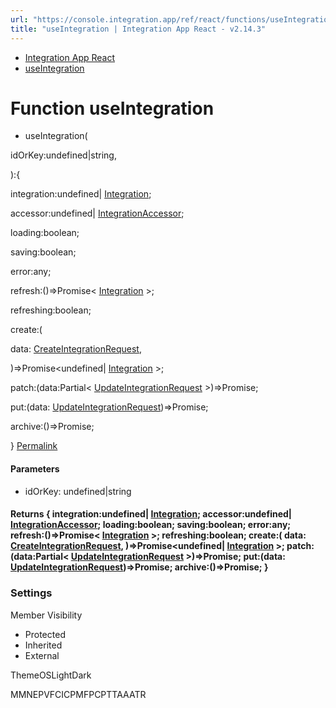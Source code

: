 ```yaml
---
url: "https://console.integration.app/ref/react/functions/useIntegration.html"
title: "useIntegration | Integration App React - v2.14.3"
---
```


- [Integration App React](https://console.integration.app/ref/react/index.html)
- [useIntegration](https://console.integration.app/ref/react/functions/useIntegration.html)

# Function useIntegration

- useIntegration(

idOrKey:undefined\|string,

):{

integration:undefined\| [Integration](https://console.integration.app/ref/react/interfaces/Integration.html);

accessor:undefined\| [IntegrationAccessor](https://console.integration.app/ref/react/classes/IntegrationAccessor.html);

loading:boolean;

saving:boolean;

error:any;

refresh:()=>Promise< [Integration](https://console.integration.app/ref/react/interfaces/Integration.html) >;

refreshing:boolean;

create:(

data: [CreateIntegrationRequest](https://console.integration.app/ref/react/interfaces/CreateIntegrationRequest.html),

)=>Promise<undefined\| [Integration](https://console.integration.app/ref/react/interfaces/Integration.html) >;

patch:(data:Partial< [UpdateIntegrationRequest](https://console.integration.app/ref/react/interfaces/UpdateIntegrationRequest.html) >)=>Promise<void>;

put:(data: [UpdateIntegrationRequest](https://console.integration.app/ref/react/interfaces/UpdateIntegrationRequest.html))=>Promise<void>;

archive:()=>Promise<void>;

} [Permalink](https://console.integration.app/ref/react/functions/useIntegration.html#useintegration)





#### Parameters



- idOrKey: undefined\|string

#### Returns {  integration:undefined\| [Integration](https://console.integration.app/ref/react/interfaces/Integration.html);  accessor:undefined\| [IntegrationAccessor](https://console.integration.app/ref/react/classes/IntegrationAccessor.html);  loading:boolean;  saving:boolean;  error:any;  refresh:()=>Promise< [Integration](https://console.integration.app/ref/react/interfaces/Integration.html) >;  refreshing:boolean;  create:(  data: [CreateIntegrationRequest](https://console.integration.app/ref/react/interfaces/CreateIntegrationRequest.html),  )=>Promise<undefined\| [Integration](https://console.integration.app/ref/react/interfaces/Integration.html) >;  patch:(data:Partial< [UpdateIntegrationRequest](https://console.integration.app/ref/react/interfaces/UpdateIntegrationRequest.html) >)=>Promise<void>;  put:(data: [UpdateIntegrationRequest](https://console.integration.app/ref/react/interfaces/UpdateIntegrationRequest.html))=>Promise<void>;  archive:()=>Promise<void>;  }

### Settings

Member Visibility

- Protected
- Inherited
- External

ThemeOSLightDark

MMNEPVFCICPMFPCPTTAAATR